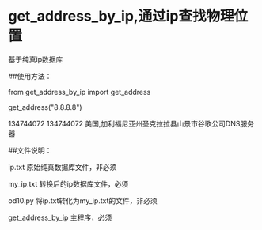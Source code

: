 get_address_by_ip,通过ip查找物理位置
===

基于纯真ip数据库

##使用方法：

from get_address_by_ip import get_address

get_address("8.8.8.8")

134744072	134744072	美国,加利福尼亚州圣克拉拉县山景市谷歌公司DNS服务器

##文件说明：

ip.txt		原始纯真数据库文件，非必须

my_ip.txt	转换后的ip数据库文件，必须

od10.py		将ip.txt转化为my_ip.txt的文件，非必须

get_address_by_ip 主程序，必须
